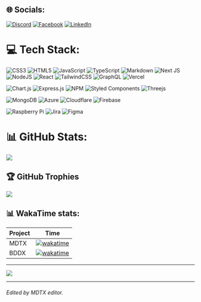 
## 🌐 Socials:
[![Discord](https://img.shields.io/badge/Discord-%237289DA.svg?logo=discord&logoColor=white)](https://discord.gg/Alek#4693) [![Facebook](https://img.shields.io/badge/Facebook-%231877F2.svg?logo=Facebook&logoColor=white)](https://facebook.com/aleksander.bondar) [![LinkedIn](https://img.shields.io/badge/LinkedIn-%230077B5.svg?logo=linkedin&logoColor=white)](https://linkedin.com/in/aleksander-bondar-01a87b244) 

# 💻 Tech Stack:
![CSS3](https://img.shields.io/badge/CSS-%231572B6.svg?style=plastic&logo=css3&logoColor=white) ![HTML5](https://img.shields.io/badge/HTML5-%23E34F26.svg?style=plastic&logo=html5&logoColor=white) ![JavaScript](https://img.shields.io/badge/JavaScript-%23323330.svg?style=plastic&logo=javascript&logoColor=%23F7DF1E) ![TypeScript](https://img.shields.io/badge/Typescript-%23007ACC.svg?style=plastic&logo=typescript&logoColor=white) ![Markdown](https://img.shields.io/badge/Markdown-%23000000.svg?style=plastic&logo=markdown&logoColor=white) ![Next JS](https://img.shields.io/badge/Next-black?style=plastic&logo=next.js&logoColor=white) ![NodeJS](https://img.shields.io/badge/Node.JS-6DA55F?style=plastic&logo=node.js&logoColor=white) ![React](https://img.shields.io/badge/React-%2320232a.svg?style=plastic&logo=react&logoColor=%2361DAFB) ![TailwindCSS](https://img.shields.io/badge/TailwindCSS-%2338B2AC.svg?style=plastic&logo=tailwind-css&logoColor=white) ![GraphQL](https://img.shields.io/badge/-GraphQL-E10098?style=plastic&logo=graphql&logoColor=white) ![Vercel](https://img.shields.io/badge/Vercel-%23000000.svg?style=plastic&logo=vercel&logoColor=white)

![Chart.js](https://img.shields.io/badge/Chart.JS-F5788D.svg?style=plastic&logo=chart.js&logoColor=white) ![Express.js](https://img.shields.io/badge/Express.JS-%23404d59.svg?style=plastic&logo=express&logoColor=%2361DAFB) ![NPM](https://img.shields.io/badge/NPM-%23000000.svg?style=plastic&logo=npm&logoColor=white)  ![Styled Components](https://img.shields.io/badge/Styled--components-DB7093?style=plastic&logo=styled-components&logoColor=white) ![Threejs](https://img.shields.io/badge/ThreeJS-black?style=plastic&logo=three.js&logoColor=white)  

![MongoDB](https://img.shields.io/badge/MongoDB-%234ea94b.svg?style=plastic&logo=mongodb&logoColor=white) ![Azure](https://img.shields.io/badge/Azure-%230072C6.svg?style=plastic&logo=azure-devops&logoColor=white) ![Cloudflare](https://img.shields.io/badge/Cloudflare-F38020?style=plastic&logo=Cloudflare&logoColor=white) ![Firebase](https://img.shields.io/badge/Firebase-%23039BE5.svg?style=plastic&logo=firebase)

![Raspberry Pi](https://img.shields.io/badge/-RaspberryPi-C51A4A?style=plastic&logo=Raspberry-Pi) ![Jira](https://img.shields.io/badge/Jira-%230A0FFF.svg?style=plastic&logo=jira&logoColor=white) ![Figma](https://img.shields.io/badge/Figma-%23F24E1E.svg?style=plastic&logo=figma&logoColor=white) 
# 📊 GitHub Stats:
![](https://github-readme-streak-stats.herokuapp.com/?user=AleksanderBondar&theme=react&hide_border=false)<br/>


## 🏆 GitHub Trophies
![](https://github-profile-trophy.vercel.app/?username=AleksanderBondar&theme=darkhub&no-frame=false&no-bg=false&margin-w=4)

## 📊 WakaTime stats:
| Project | Time |
| ------------- | ------------- |
| MDTX  | [![wakatime](https://wakatime.com/badge/user/0ac58c95-8cfa-4cde-8e5d-a0b150f7cec4/project/adb5aad6-9b70-4f35-af8a-53ca6eb5cbe6.svg?style=social)](https://wakatime.com/@0ac58c95-8cfa-4cde-8e5d-a0b150f7cec4/projects/fabjdmbrej?start=2023-01-30&end=2023-02-05) |
| BDDX  | [![wakatime](https://wakatime.com/badge/user/0ac58c95-8cfa-4cde-8e5d-a0b150f7cec4/project/49db007b-e669-4817-9a5c-e05f374c2975.svg?style=social)](https://wakatime.com/@0ac58c95-8cfa-4cde-8e5d-a0b150f7cec4/projects/ehubzhmfry?start=2023-01-30&end=2023-02-05) |

---

[![](https://visitcount.itsvg.in/api?id=AleksanderBondar&icon=0&color=0)](https://visitcount.itsvg.in)

--- 

###### Edited by MDTX editor.